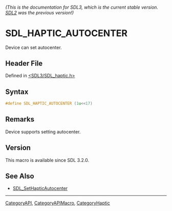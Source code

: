 ###### (This is the documentation for SDL3, which is the current stable version. [SDL2](https://wiki.libsdl.org/SDL2/) was the previous version!)
# SDL_HAPTIC_AUTOCENTER

Device can set autocenter.

## Header File

Defined in [<SDL3/SDL_haptic.h>](https://github.com/libsdl-org/SDL/blob/main/include/SDL3/SDL_haptic.h)

## Syntax

```c
#define SDL_HAPTIC_AUTOCENTER (1u<<17)
```

## Remarks

Device supports setting autocenter.

## Version

This macro is available since SDL 3.2.0.

## See Also

- [SDL_SetHapticAutocenter](SDL_SetHapticAutocenter)

----
[CategoryAPI](CategoryAPI), [CategoryAPIMacro](CategoryAPIMacro), [CategoryHaptic](CategoryHaptic)

